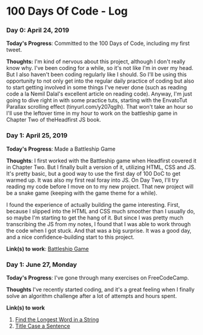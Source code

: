# 100 Days Of Code - Log

### Day 0: April 24, 2019


**Today's Progress**: Committed to the 100 Days of Code, including my first tweet.

**Thoughts:** I'm kind of nervous about this project, although I don't really know why. I've been coding for a while, so it's not like I'm in over my head. But I also haven't been coding regularly like I should. So I'll be using this opportunity to not only get into the regular daily practice of coding but also to start getting involved in some things I've never done (such as reading code a la Nemil Dalal's excellent article on reading code). Anyway, I'm just going to dive right in with some practice tuts, starting with the EnvatoTut Parallax scrolling effect (tinyurl.com/y207qglh). That won't take an hour so I'll use the leftover time in my hour to work on the battleship game in Chapter Two of theHeadfirst JS book.



### Day 1: April 25, 2019


**Today's Progress**: Made a Battleship Game

**Thoughts**: I first worked with the Battleship game when Headfirst covered it in Chapter Two. But I finally built a version of it, utilizing HTML, CSS and JS. It's pretty basic, but a good way to use the first day of 100 DoC to get warmed up. It was also my first real foray into JS. On Day Two, I'll try reading my code before I move on to my new project. That new project will be a snake game (keeping with the game theme for a while).

I found the experience of actually building the game interesting. First, because I slipped into the HTML and CSS much smoother than I usually do, so maybe I'm starting to get the hang of it. But since I was pretty much transcribing the JS from my notes, I found that I was able to work through the code when I got stuck. And that was a big surprise. It was a good day, and a nice confidence-building start to this project.

**Link(s) to work**: [Battleship Game](https://codepen.io/bearence/full/GLPWxj)


### Day 1: June 27, Monday

**Today's Progress**: I've gone through many exercises on FreeCodeCamp.

**Thoughts** I've recently started coding, and it's a great feeling when I finally solve an algorithm challenge after a lot of attempts and hours spent.

**Link(s) to work**
1. [Find the Longest Word in a String](https://www.freecodecamp.com/challenges/find-the-longest-word-in-a-string)
2. [Title Case a Sentence](https://www.freecodecamp.com/challenges/title-case-a-sentence)
